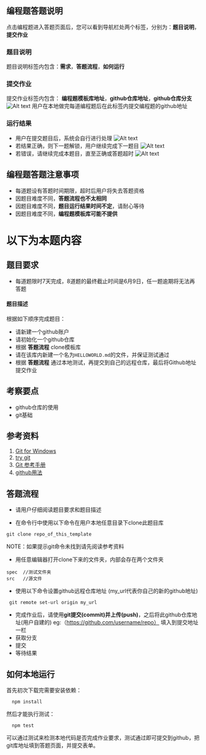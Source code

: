 ## 编程题答题说明
点击编程题进入答题页面后，您可以看到导航栏处两个标签，分别为：**题目说明**，**提交作业**

### 题目说明
题目说明标签内包含：**需求**，**答题流程**，**如何运行**

### 提交作业
提交作业标签内包含：
**编程题模板库地址**，**github仓库地址**，**github仓库分支**
![Alt text](http://static.zybuluo.com/zhongjianxin/3zviwytdqu37lgfta8o0ff32/1.jpg)
用户在本地做完每道编程题后在此标签内提交编程题的github地址
### 运行结果
- 用户在提交题目后，系统会自行进行处理
![Alt text](http://static.zybuluo.com/zhongjianxin/lrcornysit0irzxa84uh11fe/4.jpg)
- 若结果正确，则下一题解锁，用户继续完成下一题目
![Alt text](http://static.zybuluo.com/zhongjianxin/nqfbczviajqbez20hon7akiw/2.jpg)
- 若错误，请继续完成本题目，直至正确或答题超时
![Alt text](http://static.zybuluo.com/zhongjianxin/yjo2ywupbubzwg68brmodig1/3.jpg)
  
## 编程题答题注意事项
- 每道题设有答题时间期限，超时后用户将失去答题资格
- 因题目难度不同，**答题流程也不太相同**
- 因题目难度不同，**题目运行结果时间不定**，请耐心等待
- 因题目难度不同，**编程题模板库可能不提供**

# 以下为本题内容
## 题目要求
- 每道题限时7天完成，8道题的最终截止时间是6月9日，任一题逾期将无法再答题
#### 题目描述
根据如下顺序完成题目：
- 请新建一个github账户
- 请初始化一个github仓库
- 根据 **答题流程** clone模板库
- 请在该库内新建一个名为`HELLOWORLD.md`的文件，并保证测试通过
- 根据 **答题流程** 通过本地测试，再提交到自己的远程仓库，最后将Github地址提交作业
## 考察要点
- github仓库的使用
- git基础
## 参考资料
1. [Git for Windows](https://github.com/doggy8088/Learn-Git-in-30-days/blob/master/zh-tw/02.md)
2. [try git](https://try.github.io/levels/1/challenges/1)
3. [Git 参考手册](http://gitref.org/zh/index.html)
4. [github用法](https://guides.github.com/activities/hello-world/)

## 答题流程
- 请用户仔细阅读题目要求和题目描述

- 在命令行中使用以下命令在用户本地任意目录下clone此题目库
```
git clone repo_of_this_template
```
NOTE：如果提示git命令未找到请先阅读参考资料
- 用任意编辑器打开clone下来的文件夹，内部会存在两个文件夹
```
spec  //测试文件夹
src   //源文件
```
- 使用以下命令设置github远程仓库地址 (my_url代表你自己的新的github地址)
```
 git remote set-url origin my_url
```
- 完成作业后，请使用**git提交(commit)**并**上传(push)**，之后将此github仓库地址(用户自建的) eg:（https://github.com/username/repo） 填入到提交地址一栏 
- 获取分支
- 提交
- 等待结果

## 如何本地运行
首先初次下载完需要安装依赖：

```
  npm install
```

然后才能执行测试：

```
  npm test
```
可以通过测试来检测本地代码是否完成作业要求，测试通过即可提交到github，把git库地址填到答题页面，并提交表单。


